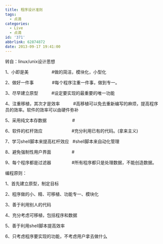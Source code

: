```yaml
---
title: 程序设计准则
tags:
  - 点滴
categories:
  - Live
  - 点滴
id: '371'
abbrlink: 62874872
date: 2013-09-17 19:41:00
---
```


  
转自：linux/unix设计思想  
  
1、小即是美                   #做的简洁，模块化，小型化

2、做好一件事               #每个程序注重一件事，做到专一。

3、尽早建立原型           #设定要实现的最重要的唯一功能

4、注重移植，其次才是效率           #高移植可以免去重新编写的麻烦，提高程序员的效率。软件的效率可以由硬件弥补

5、采用纯文本存数据                     #

6、软件的杠杆效应                        #充分利用已有的代码。(拿来主义)

7、学习shell脚本来提高杠杆效应   #shell脚本来自动化管理

8、避免强制性用户界面                 #

9、每个程序都是过滤器                 #所有程序都只是处理数据，不能创造数据。

  

  

  

编程原则：

1、首先建立原型，制定目标

2、程序做的小、精、可移植、功能专一、模块化

3、善于利用别人的代码

4、充分考虑可移植，包括程序和数据

5、善于利用shell脚本提高效率

6、只考虑程序要实现的功能，不考虑用户拿去做什么
